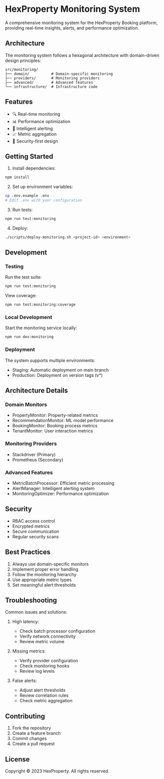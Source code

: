 # HexProperty Monitoring System

A comprehensive monitoring system for the HexProperty Booking platform, providing real-time insights, alerts, and performance optimization.

## Architecture

The monitoring system follows a hexagonal architecture with domain-driven design principles:

```
src/monitoring/
├── domain/          # Domain-specific monitoring
├── providers/       # Monitoring providers
├── advanced/        # Advanced features
└── infrastructure/  # Infrastructure code
```

## Features

- 🔍 Real-time monitoring
- 📊 Performance optimization
- 🚨 Intelligent alerting
- 📈 Metric aggregation
- 🔐 Security-first design

## Getting Started

1. Install dependencies:
```bash
npm install
```

2. Set up environment variables:
```bash
cp .env.example .env
# Edit .env with your configuration
```

3. Run tests:
```bash
npm run test:monitoring
```

4. Deploy:
```bash
./scripts/deploy-monitoring.sh <project-id> <environment>
```

## Development

### Testing

Run the test suite:
```bash
npm run test:monitoring
```

View coverage:
```bash
npm run test:monitoring:coverage
```

### Local Development

Start the monitoring service locally:
```bash
npm run dev:monitoring
```

### Deployment

The system supports multiple environments:

- Staging: Automatic deployment on main branch
- Production: Deployment on version tags (v*)

## Architecture Details

### Domain Monitors

- PropertyMonitor: Property-related metrics
- RecommendationMonitor: ML model performance
- BookingMonitor: Booking process metrics
- TenantMonitor: User interaction metrics

### Monitoring Providers

- Stackdriver (Primary)
- Prometheus (Secondary)

### Advanced Features

- MetricBatchProcessor: Efficient metric processing
- AlertManager: Intelligent alerting system
- MonitoringOptimizer: Performance optimization

## Security

- RBAC access control
- Encrypted metrics
- Secure communication
- Regular security scans

## Best Practices

1. Always use domain-specific monitors
2. Implement proper error handling
3. Follow the monitoring hierarchy
4. Use appropriate metric types
5. Set meaningful alert thresholds

## Troubleshooting

Common issues and solutions:

1. High latency:
   - Check batch processor configuration
   - Verify network connectivity
   - Review metric volume

2. Missing metrics:
   - Verify provider configuration
   - Check monitoring hooks
   - Review log levels

3. False alerts:
   - Adjust alert thresholds
   - Review correlation rules
   - Check metric aggregation

## Contributing

1. Fork the repository
2. Create a feature branch
3. Commit changes
4. Create a pull request

## License

Copyright © 2023 HexProperty. All rights reserved.
